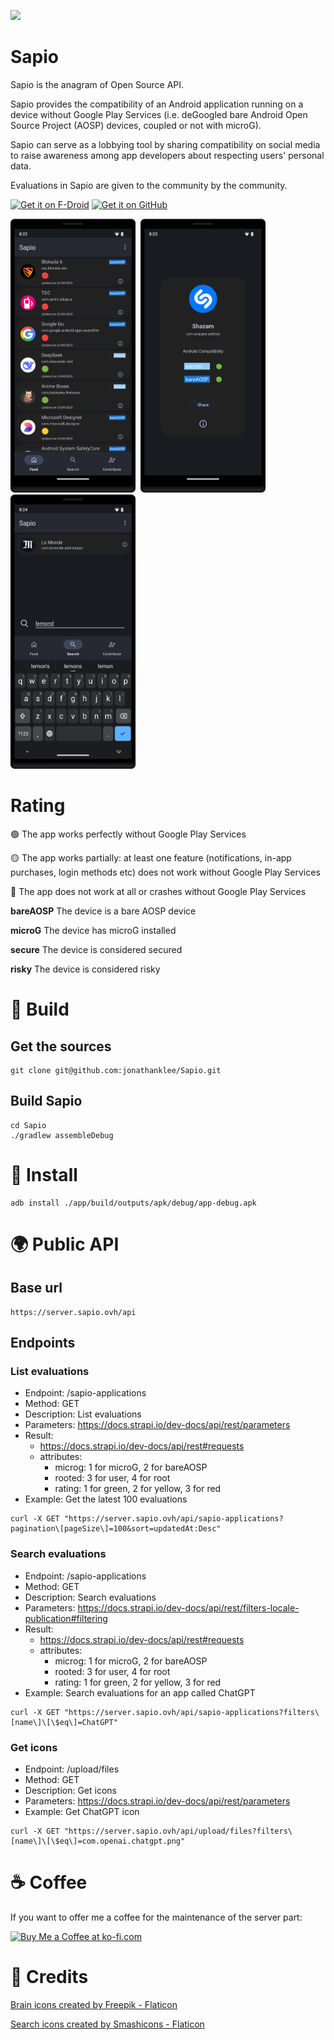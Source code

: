 <p align="left"><img src="https://github.com/jonathanklee/Sapio/blob/main/app/src/main/icon.png" width="200"/></p>

# Sapio

Sapio is the anagram of Open Source API.

Sapio provides the compatibility of an Android application running on a device without Google Play Services (i.e. deGoogled bare Android Open Source Project (AOSP) devices, coupled or not with microG).

Sapio can serve as a lobbying tool by sharing compatibility on social media to raise awareness among app developers about respecting users' personal data.

Evaluations in Sapio are given to the community by the community.

[<img src="https://fdroid.gitlab.io/artwork/badge/get-it-on.png" alt="Get it on F-Droid" height="80">](https://f-droid.org/packages/com.klee.sapio/) [<img src="ghbadge.png" alt="Get it on GitHub" height="80">](https://github.com/jonathanklee/Sapio/releases)

<p><img src="https://github.com/jonathanklee/Sapio/blob/main/fastlane/metadata/android/en-US/images/phoneScreenshots/1.png" width="200"/>&nbsp&nbsp<img src="https://github.com/jonathanklee/Sapio/blob/main/fastlane/metadata/android/en-US/images/phoneScreenshots/2.png" width="200"/>&nbsp&nbsp<img src="https://github.com/jonathanklee/Sapio/blob/main/fastlane/metadata/android/en-US/images/phoneScreenshots/3.png" width="200"/>

# Rating

🟢 The app works perfectly without Google Play Services

🟡 The app works partially: at least one feature (notifications, in-app purchases, login methods etc) does not work without Google Play Services

🔴 The app does not work at all or crashes without Google Play Services

**bareAOSP** The device is a bare AOSP device 

**microG** The device has microG installed

**secure** The device is considered secured

**risky** The device is considered risky

# 🔨 Build
## Get the sources

```
git clone git@github.com:jonathanklee/Sapio.git
```
## Build Sapio
```
cd Sapio
./gradlew assembleDebug
````
# 📱 Install
```
adb install ./app/build/outputs/apk/debug/app-debug.apk
```

# :earth_africa: Public API

## Base url
```
https://server.sapio.ovh/api
```
## Endpoints

### List evaluations

- Endpoint: /sapio-applications
- Method: GET
- Description: List evaluations
- Parameters: https://docs.strapi.io/dev-docs/api/rest/parameters
- Result:
    - https://docs.strapi.io/dev-docs/api/rest#requests
    - attributes:
        - microg: 1 for microG, 2 for bareAOSP
        - rooted: 3 for user, 4 for root
        - rating: 1 for green, 2 for yellow, 3 for red
- Example: Get the latest 100 evaluations

```
curl -X GET "https://server.sapio.ovh/api/sapio-applications?pagination\[pageSize\]=100&sort=updatedAt:Desc"
```

### Search evaluations

- Endpoint: /sapio-applications
- Method: GET
- Description: Search evaluations
- Parameters: https://docs.strapi.io/dev-docs/api/rest/filters-locale-publication#filtering
- Result:
    - https://docs.strapi.io/dev-docs/api/rest#requests
    - attributes:
        - microg: 1 for microG, 2 for bareAOSP
        - rooted: 3 for user, 4 for root
        - rating: 1 for green, 2 for yellow, 3 for red
- Example: Search evaluations for an app called ChatGPT
 ```
 curl -X GET "https://server.sapio.ovh/api/sapio-applications?filters\[name\]\[\$eq\]=ChatGPT"
 ```

### Get icons

- Endpoint: /upload/files
- Method: GET
- Description: Get icons
- Parameters: https://docs.strapi.io/dev-docs/api/rest/parameters
- Example: Get ChatGPT icon
 ```
curl -X GET "https://server.sapio.ovh/api/upload/files?filters\[name\]\[\$eq\]=com.openai.chatgpt.png"
 ```

# ☕ Coffee

If you want to offer me a coffee for the maintenance of the server part:

<a href='https://ko-fi.com/Y8Y5191O6Z' target='_blank'><img height='36' style='border:0px;height:36px;' src='https://storage.ko-fi.com/cdn/kofi6.png?v=6' border='0' alt='Buy Me a Coffee at ko-fi.com' /></a>

# 👏 Credits

<a href="https://www.flaticon.com/free-icons/brain" title="brain icons">Brain icons created by Freepik - Flaticon</a>

<a href="https://www.flaticon.com/free-icons/search" title="search icons">Search icons created by Smashicons - Flaticon</a>
